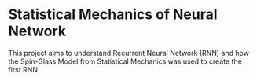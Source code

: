 # Statistical Mechanics of Neural Network

This project aims to understand Recurrent Neural Network (RNN) and how the Spin-Glass Model from Statistical Mechanics was used to create the first RNN.
